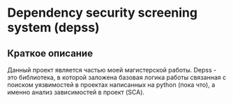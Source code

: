 # Dependency security screening system (depss)

## Краткое описание

Данный проект является частью моей магистерской работы. 
Depss - это библиотека, в которой заложена базовая логика 
работы связанная с поиском уязвимостей в проектах написанных 
на python (пока что), а именно анализ зависимостей в проект (SCA).
